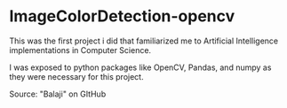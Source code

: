 # ImageColorDetection-opencv

This was the first project i did that familiarized me to Artificial Intelligence implementations in Computer Science. 

I was exposed to python packages like OpenCV, Pandas, and numpy as they were necessary for this project.

Source:  "Balaji" on GItHub
